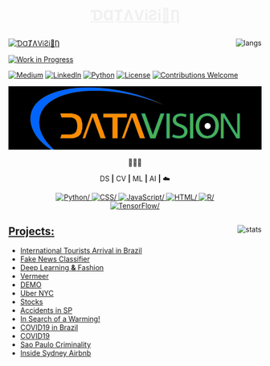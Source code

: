 <!--
**kauefs/kauefs** is a ✨ _special_ ✨ repository because its `README.md` (this file) appears on your GitHub profile.
Here are some ideas to get you started:
- ### Hi there 👋
- 🔭 I’m currently working on projects
- 🌱 I’m currently learning…
- 👯 I’m looking to collaborate on projects
- 🤔 I’m looking for help with…
- 💬 Ask me about…
- 📫 How to reach me: …
- 😄 Pronouns: …
- ⚡ Fun fact: …
[![Languages](https://github-readme-stats.vercel.app/api/top-langs/?username=kauefs&theme=blue-green)]
[![Stats](https://github-readme-stats.vercel.app/api?username=kauefs&theme=blue-green)]
-->
# <p align=center><font color=#F0F0F0 font-family=Georgia><ins>ƊⱭȾɅViƧi&#x1F9FF;Ƞ</ins></font></p>

<img align=right src='https://github-readme-stats.vercel.app/api/top-langs/?username=kauefs&count_private=true&layout=compact&hide=html&theme=blue-green' alt=langs />

[![ƊⱭȾɅViƧi🧿Ƞ](https://img.shields.io/badge/ƊⱭȾɅViƧi🧿Ƞ&trade;-0065FF?style=plastic)](                          https://datavision.one/)

[![Work in Progress](     https://img.shields.io/badge/-FF103F?label=Work%20in%20Progress&labelColor=FF103F&color=FF103F)](https://github.com/kauefs/)


[![Medium](               https://img.shields.io/badge/-000000?logo=medium&logoColor=FFFFFF)](  https://medium.com/@kauefs)
[![LinkedIn](             https://img.shields.io/badge/-0077B5?logo=linkedin&logoColor=FFFFFF)](https://www.linkedin.com/in/kauefs/)
[![Python](               https://img.shields.io/badge/-3-4584B6?logo=python&logoColor=FFDE57&labelColor=4584B6&color=646464)](https://www.python.org/)
[![License](              https://img.shields.io/badge/Apache_2.0-D22128?style=flat&logo=apache&logoColor=CB2138&label=License&labelColor=6D6E71&color=D22128)](https://www.apache.org/licenses/LICENSE-2.0)
[![Contributions Welcome](https://img.shields.io/badge/Welcome-4CAF50?label=Contributions&labelColor=&color=4CAF50)](https://github.com/kauefs/portfolio/issues)

![ƊⱭȾɅViƧi🧿Ƞ](https://raw.githubusercontent.com/kauefs/StreamLit/%40/img/DataVision3.png)

<p align=center>👨🏻‍💻</p>

<p align=center>DS <b>|</b> CV <b>|</b> ML <b>|</b> AI <b>|</b> ☁️ <!--<b>|</b> CyberSecurity <b>|</b> </p>-->

<p align=center>
  <a href=https://www.python.org/       target=_blank rel=noreferrer><img src=https://raw.githubusercontent.com/danielcranney/readme-generator/main/public/icons/skills/python-colored.svg width=35 height=35 alt=Python/>
  <a href=https://www.w3.org/Style/CSS/ target=_blank rel=noreferrer><img src=https://raw.githubusercontent.com/danielcranney/readme-generator/main/public/icons/skills/css3-colored.svg width=35 height=35 alt=CSS/>
  <a href=https://www.oracle.com/developer/javascript/ target=_blank rel=noreferrer><img src=https://raw.githubusercontent.com/danielcranney/readme-generator/main/public/icons/skills/javascript-colored.svg width=35 height=35 alt=JavaScript/>
  <a href=https://html.spec.whatwg.org/ target=_blank rel=noreferrer><img src=https://raw.githubusercontent.com/danielcranney/readme-generator/main/public/icons/skills/html5-colored.svg width=35 height=35 alt=HTML/>
  <a href=https://www.r-project.org     target=_blank rel=noreferrer><img src=https://raw.githubusercontent.com/danielcranney/readme-generator/main/public/icons/skills/rlang.svg width=35 height=35 alt=R/>
 <br>
  <a href=https://www.tensorflow.org/   target=_blank rel=noreferrer><img src=https://raw.githubusercontent.com/danielcranney/readme-generator/main/public/icons/skills/tensorflow-colored.svg width=35 height=35 alt=TensorFlow/>
</p>

<img align=right src='https://github-readme-stats.vercel.app/api/?username=kauefs&count_private=true&layout=compact&show_icons=true&theme=blue-green' alt=stats />

## <ins>Projects</ins>:

<!--* [Predicting Real Estate Seling Prices](https://colab.research.google.com/github/kauefs/ML/blob/main/notebooks/RealEstate.ipynb)-->
* [International Tourists Arrival in Brazil](https://covid19br.streamlit.app/)
* [Fake News        Classifier](https://colab.research.google.com/github/kauefs/ML/blob/%40/notebooks/FakeNews.ipynb)
* [Deep Learning **&** Fashion](https://colab.research.google.com/github/kauefs/ML/blob/%40/notebooks/FashionMNIST.ipynb)
* [Vermeer](https://vermeer.vercel.app/)
* [DEMO](https://daemon.streamlit.app/)
* [Uber NYC](https://ubernyc.streamlit.app/)
* [Stocks](https://sto-cks.streamlit.app/)
* [Accidents in SP](https://accidentssp.streamlit.app/)
* [In Search of a Warming!](https://warming.streamlit.app/)
* [COVID19   in Brazil](https://covid19br.streamlit.app/)
* [COVID19](https://covid19charts.streamlit.app/)
* [Sao    Paulo  Criminality](https://criminality.streamlit.app/)
* [Inside Sydney Airbnb](https://sydney.streamlit.app/)
